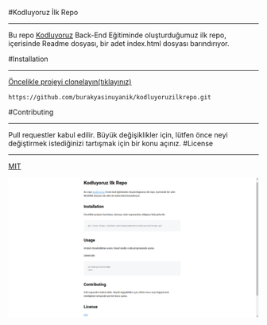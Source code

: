 #Kodluyoruz İlk Repo
___
Bu repo [Kodluyoruz](kodluyoruz.org) Back-End Eğitiminde oluşturduğumuz ilk repo, içerisinde Readme dosyası, bir adet index.html dosyası barındırıyor.

#Installation
___
[Öncelikle projeyi clonelayın(tıklayınız)](https://github.com/burakyasinuyanik/kodluyoruzilkrepo.git)

```
https://github.com/burakyasinuyanik/kodluyoruzilkrepo.git
```

#Contributing
___
Pull requestler kabul edilir. Büyük değişiklikler için, lütfen önce neyi değiştirmek istediğinizi tartışmak için bir konu açınız.
#License
___
[MIT](https://choosealicense.com/licenses/mit/)


![](https://raw.githubusercontent.com/Kodluyoruz/taskforce/main/git/odev1/figures/markdown.png)
